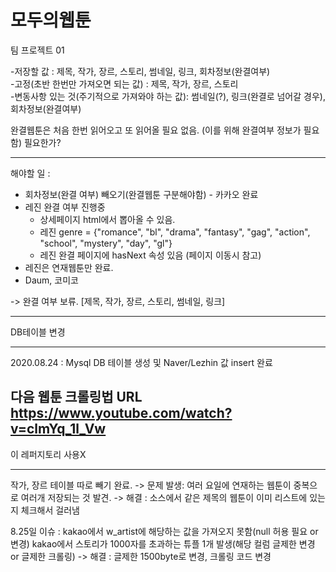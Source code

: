 # 모두의웹툰
팀 프로젝트 01


-저장할 값 : 제목, 작가, 장르, 스토리, 썸네일, 링크, 회차정보(완결여부)<br>
    -고정(초반 한번만 가져오면 되는 값) : 제목, 작가, 장르, 스토리<br>
    -변동사항 있는 것(주기적으로 가져와야 하는 값): 썸네일(?), 링크(완결로 넘어갈 경우), 회차정보(완결여부)

완결웹툰은 처음 한번 읽어오고 또 읽어올 필요 없음. (이를 위해 완결여부 정보가 필요함) 필요한가?
  
------------------------------------------------------------------------------------------------------------------

해야할 일 : 

- 회차정보(완결 여부) 빼오기(완결웹툰 구분해야함) - 카카오 완료
- 레진 완결 여부 진행중
    - 상세페이지 html에서 뽑아올 수 있음.
    - 레진 genre = {"romance", "bl", "drama", "fantasy", "gag", "action", "school", "mystery", "day", "gl"}
    - 레진 완결 페이지에 hasNext 속성 있음 (페이지 이동시 참고)
- 레진은 연재웹툰만 완료.
- Daum, 코미코


-> 완결 여부 보류.
[제목, 작가, 장르, 스토리, 썸네일, 링크]

------------------------------------------------------------------------------------------------------------------

DB테이블 변경

------------------------------------------------------------------------------------------------------------------
2020.08.24 : Mysql DB 테이블 생성 및 Naver/Lezhin 값 insert 완료

다음 웹툰 크롤링법 URL
https://www.youtube.com/watch?v=clmYq_1l_Vw
--------------------------------------------------------------------------------------------
이 레퍼지토리 사용X



-----------------------------------
작가, 장르 테이블 따로 빼기 완료. -> 문제 발생: 여러 요일에 연재하는 웹툰이 중복으로 여러개 저장되는 것 발견. 
    -> 해결 : 소스에서 같은 제목의 웹툰이 이미 리스트에 있는지 체크해서 걸러냄

8.25일 이슈 : kakao에서 w_artist에 해당하는 값을 가져오지 못함(null 허용 필요 or 변경)
             kakao에서 스토리가 1000자를 초과하는 튜플 1개 발생(해당 컬럼 글제한 변경 or 글제한 크롤링)
             -> 해결 : 글제한 1500byte로 변경, 크롤링 코드 변경
